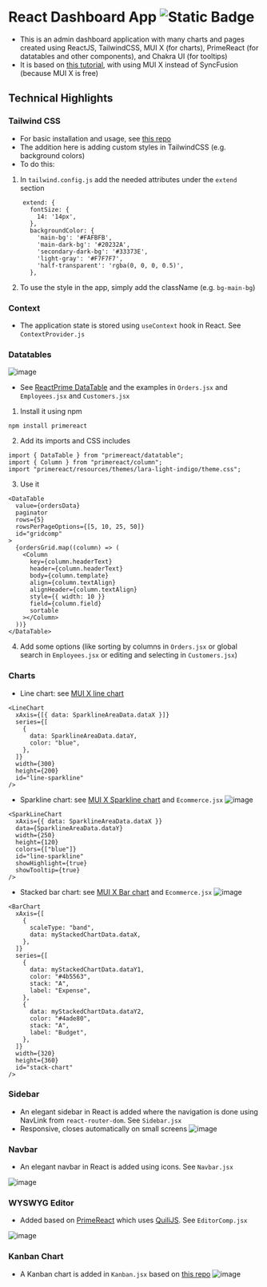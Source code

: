 # React Dashboard App ![Static Badge](https://img.shields.io/badge/InProgress-blue)

- This is an admin dashboard application with many charts and pages created using ReactJS, TailwindCSS, MUI X (for charts), PrimeReact (for datatables and other components), and Chakra UI (for tooltips)
- It is based on [this tutorial](https://www.youtube.com/watch?v=jx5hdo50a2M&list=PL6QREj8te1P6wX9m5KnicnDVEucbOPsqR&index=13), with using MUI X instead of SyncFusion (because MUI X is free)

## Technical Highlights

### Tailwind CSS

- For basic installation and usage, see [this repo](https://github.com/3omdawy/react-tailwind-portfolio)
- The addition here is adding custom styles in TailwindCSS (e.g. background colors)
- To do this:

1. In `tailwind.config.js` add the needed attributes under the `extend` section

```
    extend: {
      fontSize: {
        14: '14px',
      },
      backgroundColor: {
        'main-bg': '#FAFBFB',
        'main-dark-bg': '#20232A',
        'secondary-dark-bg': '#33373E',
        'light-gray': '#F7F7F7',
        'half-transparent': 'rgba(0, 0, 0, 0.5)',
      },
```

2. To use the style in the app, simply add the className (e.g. `bg-main-bg`)

### Context

- The application state is stored using `useContext` hook in React. See `ContextProvider.js`

### Datatables

![image](https://github.com/user-attachments/assets/9f5ddfea-44db-4c70-a41e-1bf89b47771c)

- See [ReactPrime DataTable](https://primereact.org/datatable/) and the examples in `Orders.jsx` and `Employees.jsx` and `Customers.jsx`

1. Install it using npm

```
npm install primereact
```

2. Add its imports and CSS includes

```
import { DataTable } from "primereact/datatable";
import { Column } from "primereact/column";
import "primereact/resources/themes/lara-light-indigo/theme.css";
```

3. Use it

```
<DataTable
  value={ordersData}
  paginator
  rows={5}
  rowsPerPageOptions={[5, 10, 25, 50]}
  id="gridcomp"
>
  {ordersGrid.map((column) => (
    <Column
      key={column.headerText}
      header={column.headerText}
      body={column.template}
      align={column.textAlign}
      alignHeader={column.textAlign}
      style={{ width: 10 }}
      field={column.field}
      sortable
    ></Column>
  ))}
</DataTable>
```

4. Add some options (like sorting by columns in `Orders.jsx` or global search in `Employees.jsx` or editing and selecting in `Customers.jsx`)

### Charts

- Line chart: see [MUI X line chart](https://mui.com/x/react-charts/lines/#basics)

```
<LineChart
  xAxis={[{ data: SparklineAreaData.dataX }]}
  series={[
    {
      data: SparklineAreaData.dataY,
      color: "blue",
    },
  ]}
  width={300}
  height={200}
  id="line-sparkline"
/>
```

- Sparkline chart: see [MUI X Sparkline chart](https://mui.com/x/react-charts/sparkline) and `Ecommerce.jsx`
  ![image](https://github.com/user-attachments/assets/4fe4d95b-6f92-43a6-86a4-17a309bd5692)

```
<SparkLineChart
  xAxis={{ data: SparklineAreaData.dataX }}
  data={SparklineAreaData.dataY}
  width={250}
  height={120}
  colors={["blue"]}
  id="line-sparkline"
  showHighlight={true}
  showTooltip={true}
/>
```

- Stacked bar chart: see [MUI X Bar chart](https://mui.com/x/react-charts/bars) and `Ecommerce.jsx`
  ![image](https://github.com/user-attachments/assets/7b5a740a-f510-45df-9f5b-8b06a041d494)

```
<BarChart
  xAxis={[
    {
      scaleType: "band",
      data: myStackedChartData.dataX,
    },
  ]}
  series={[
    {
      data: myStackedChartData.dataY1,
      color: "#4b5563",
      stack: "A",
      label: "Expense",
    },
    {
      data: myStackedChartData.dataY2,
      color: "#4ade80",
      stack: "A",
      label: "Budget",
    },
  ]}
  width={320}
  height={360}
  id="stack-chart"
/>
```

### Sidebar

- An elegant sidebar in React is added where the navigation is done using NavLink from `react-router-dom`. See `Sidebar.jsx`
- Responsive, closes automatically on small screens
  ![image](https://github.com/user-attachments/assets/ddefbfdb-b6c3-4599-9aea-fd0384c27351)

### Navbar

- An elegant navbar in React is added using icons. See `Navbar.jsx`

![image](https://github.com/user-attachments/assets/c3de41bb-895c-4fd5-bdf2-d60acd16cab0)

### WYSWYG Editor

- Added based on [PrimeReact](https://primereact.org/editor/) which uses [QuiliJS](https://quilljs.com/). See `EditorComp.jsx`

![image](https://github.com/user-attachments/assets/852acfed-e63a-4082-87fb-8e32078894bc)

### Kanban Chart

- A Kanban chart is added in `Kanban.jsx` based on [this repo](https://github.com/christopher-caldwell/react-kanban)
![image](https://github.com/user-attachments/assets/eefc0568-ba4b-4061-912b-e397bb8dcf28)
